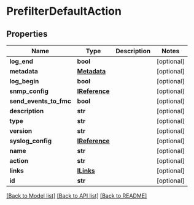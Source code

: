 # PrefilterDefaultAction

## Properties
Name | Type | Description | Notes
------------ | ------------- | ------------- | -------------
**log_end** | **bool** |  | [optional] 
**metadata** | [**Metadata**](Metadata.md) |  | [optional] 
**log_begin** | **bool** |  | [optional] 
**snmp_config** | [**IReference**](IReference.md) |  | [optional] 
**send_events_to_fmc** | **bool** |  | [optional] 
**description** | **str** |  | [optional] 
**type** | **str** |  | [optional] 
**version** | **str** |  | [optional] 
**syslog_config** | [**IReference**](IReference.md) |  | [optional] 
**name** | **str** |  | [optional] 
**action** | **str** |  | [optional] 
**links** | [**ILinks**](ILinks.md) |  | [optional] 
**id** | **str** |  | [optional] 

[[Back to Model list]](../README.md#documentation-for-models) [[Back to API list]](../README.md#documentation-for-api-endpoints) [[Back to README]](../README.md)


